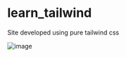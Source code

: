 # learn_tailwind
Site developed using pure tailwind css

![image](https://user-images.githubusercontent.com/47253310/188850396-dbd5d226-df3b-4c39-b88f-e8ca89ee8370.png)

